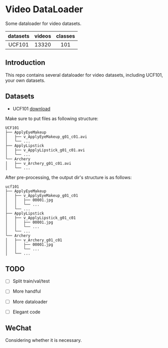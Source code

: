 # Video DataLoader
Some dataloader for video datasets.

| datasets | videos | classes |
| :------: | :----: | :-----: |
|  UCF101  | 13320  |   101   |

## Introduction

This repo contains several dataloader for video datasets, including UCF101, your own datasets.

## Datasets

- UCF101 [download](https://www.crcv.ucf.edu/data/UCF101.php)

Make sure to put files as following structure:

```shell
UCF101
├── ApplyEyeMakeup
│   ├── v_ApplyEyeMakeup_g01_c01.avi
│   └── ...
├── ApplyLipstick
│   ├── v_ApplyLipstick_g01_c01.avi
│   └── ...
└── Archery
│   ├── v_Archery_g01_c01.avi
│   └── ...
```

After pre-processing, the output dir's structure is as follows:

```
ucf101
├── ApplyEyeMakeup
│   ├── v_ApplyEyeMakeup_g01_c01
│   │   ├── 00001.jpg
│   │   └── ...
│   └── ...
├── ApplyLipstick
│   ├── v_ApplyLipstick_g01_c01
│   │   ├── 00001.jpg
│   │   └── ...
│   └── ...
└── Archery
│   ├── v_Archery_g01_c01
│   │   ├── 00001.jpg
│   │   └── ...
│   └── ...
```

## TODO

- [ ] Split train/val/test

- [ ] More handful

- [ ] More dataloader
- [ ] Elegant code

## WeChat

Considering whether it is necessary.